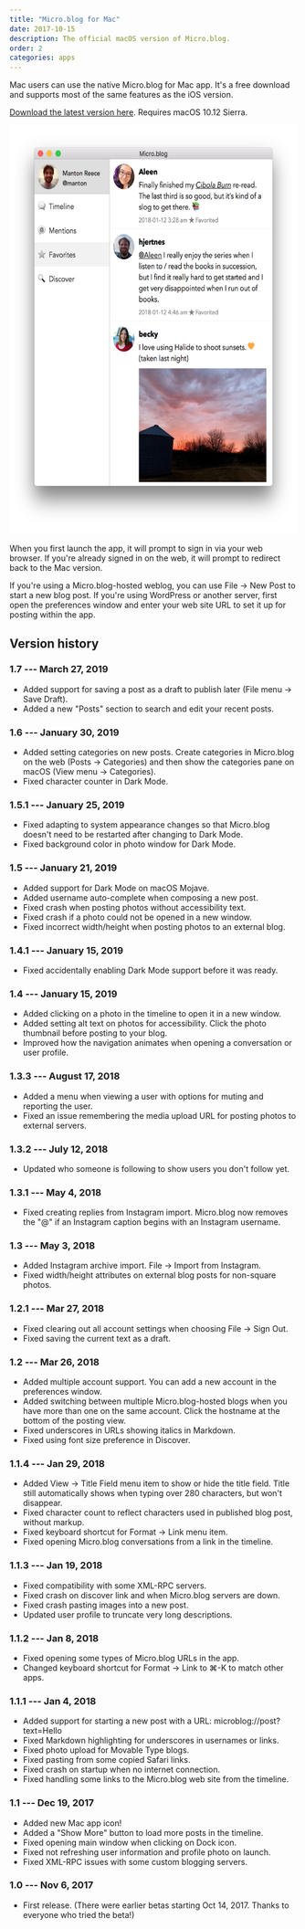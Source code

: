 ```yaml
---
title: "Micro.blog for Mac"
date: 2017-10-15
description: The official macOS version of Micro.blog.
order: 2
categories: apps
---
```

Mac users can use the native Micro.blog for Mac app. It's a free download and supports most of the same features as the iOS version.

[Download the latest version here](https://s3.amazonaws.com/micro.blog/mac/Micro.blog_1.7.zip). Requires macOS 10.12 Sierra.

<img src="/assets/images/mac/screenshot.png" width="600" height="716" alt="Screenshot of Micro.blog for macOS">

When you first launch the app, it will prompt to sign in via your web browser. If you're already signed in on the web, it will prompt to redirect back to the Mac version.

If you're using a Micro.blog-hosted weblog, you can use File → New Post to start a new blog post. If you're using WordPress or another server, first open the preferences window and enter your web site URL to set it up for posting within the app.

## Version history

### 1.7 --- March 27, 2019

* Added support for saving a post as a draft to publish later (File menu → Save Draft).
* Added a new "Posts" section to search and edit your recent posts.

### 1.6 --- January 30, 2019

* Added setting categories on new posts. Create categories in Micro.blog on the web (Posts → Categories) and then show the categories pane on macOS (View menu → Categories).
* Fixed character counter in Dark Mode.

### 1.5.1 --- January 25, 2019

* Fixed adapting to system appearance changes so that Micro.blog doesn't need to be restarted after changing to Dark Mode.
* Fixed background color in photo window for Dark Mode.

### 1.5 --- January 21, 2019

* Added support for Dark Mode on macOS Mojave.
* Added username auto-complete when composing a new post.
* Fixed crash when posting photos without accessibility text.
* Fixed crash if a photo could not be opened in a new window.
* Fixed incorrect width/height when posting photos to an external blog.

### 1.4.1 --- January 15, 2019

* Fixed accidentally enabling Dark Mode support before it was ready.

### 1.4 --- January 15, 2019

* Added clicking on a photo in the timeline to open it in a new window.
* Added setting alt text on photos for accessibility. Click the photo thumbnail before posting to your blog.
* Improved how the navigation animates when opening a conversation or user profile.

### 1.3.3 --- August 17, 2018

* Added a menu when viewing a user with options for muting and reporting the user.
* Fixed an issue remembering the media upload URL for posting photos to external servers.

### 1.3.2 --- July 12, 2018

* Updated who someone is following to show users you don't follow yet.

### 1.3.1 --- May 4, 2018

* Fixed creating replies from Instagram import. Micro.blog now removes the "@" if an Instagram caption begins with an Instagram username.

### 1.3 --- May 3, 2018

* Added Instagram archive import. File → Import from Instagram.
* Fixed width/height attributes on external blog posts for non-square photos.

### 1.2.1 --- Mar 27, 2018

* Fixed clearing out all account settings when choosing File → Sign Out.
* Fixed saving the current text as a draft.

### 1.2 --- Mar 26, 2018

* Added multiple account support. You can add a new account in the preferences window.
* Added switching between multiple Micro.blog-hosted blogs when you have more than one on the same account. Click the hostname at the bottom of the posting view.
* Fixed underscores in URLs showing italics in Markdown.
* Fixed using font size preference in Discover.

### 1.1.4 --- Jan 29, 2018

* Added View → Title Field menu item to show or hide the title field. Title still automatically shows when typing over 280 characters, but won't disappear.
* Fixed character count to reflect characters used in published blog post, without markup.
* Fixed keyboard shortcut for Format → Link menu item.
* Fixed opening Micro.blog conversations from a link in the timeline.

### 1.1.3 --- Jan 19, 2018

* Fixed compatibility with some XML-RPC servers.
* Fixed crash on discover link and when Micro.blog servers are down.
* Fixed crash pasting images into a new post.
* Updated user profile to truncate very long descriptions.

### 1.1.2 --- Jan 8, 2018

* Fixed opening some types of Micro.blog URLs in the app.
* Changed keyboard shortcut for Format → Link to ⌘-K to match other apps.

### 1.1.1 --- Jan 4, 2018

* Added support for starting a new post with a URL: microblog://post?text=Hello
* Fixed Markdown highlighting for underscores in usernames or links.
* Fixed photo upload for Movable Type blogs.
* Fixed pasting from some copied Safari links.
* Fixed crash on startup when no internet connection.
* Fixed handling some links to the Micro.blog web site from the timeline.

### 1.1 --- Dec 19, 2017

* Added new Mac app icon!
* Added a "Show More" button to load more posts in the timeline.
* Fixed opening main window when clicking on Dock icon.
* Fixed not refreshing user information and profile photo on launch.
* Fixed XML-RPC issues with some custom blogging servers.

### 1.0 --- Nov 6, 2017

* First release. (There were earlier betas starting Oct 14, 2017. Thanks to everyone who tried the beta!)
